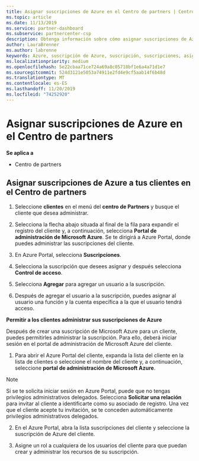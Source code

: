 ```yaml
---
title: Asignar suscripciones de Azure en el Centro de partners | Centro de partners
ms.topic: article
ms.date: 11/13/2019
ms.service: partner-dashboard
ms.subservice: partnercenter-csp
description: Obtenga información sobre cómo asignar suscripciones de Azure a sus clientes en el centro de Partners y cómo permitir a los clientes administrar sus propias suscripciones.
author: LauraBrenner
ms.author: labrenne
keywords: Azure, suscripción de Azure, suscripción, suscripciones, asignar suscripción, administrar suscripción de azure
ms.localizationpriority: medium
ms.openlocfilehash: 5e22cbaa71ce724a69a8c05718bf1e6a4a71d1e7
ms.sourcegitcommit: 524d3121e5053a74911e2fd4e9cf5aab14f6b48d
ms.translationtype: MT
ms.contentlocale: es-ES
ms.lasthandoff: 11/20/2019
ms.locfileid: "74252920"
---
```

# <a name="assign-azure-subscriptions-in-partner-center"></a>Asignar suscripciones de Azure en el Centro de partners

**Se aplica a**

-  Centro de partners
 
## <a name="assign-azure-subcriptions-to-your-customers-in-partner-center"></a>Asignar suscripciones de Azure a tus clientes en el Centro de partners

1. Seleccione **clientes** en el menú del **centro de Partners** y busque el cliente que desea administrar.

2.  Selecciona la flecha abajo situada al final de la fila para expandir el registro del cliente y, a continuación, selecciona **Portal de administración de Microsoft Azure**. Se te dirigirá a Azure Portal, donde puedes administrar las suscripciones del cliente. 

4. En Azure Portal, selecciona **Suscripciones**.

5. Selecciona la suscripción que desees asignar y después selecciona **Control de acceso**.

6. Selecciona **Agregar** para agregar un usuario a la suscripción. 

7. Después de agregar el usuario a la suscripción, puedes asignar al usuario una función y la cuenta específica a la que el usuario tendrá acceso. 

**Permitir a los clientes administrar sus suscripciones de Azure**

Después de crear una suscripción de Microsoft Azure para un cliente, puedes permitirles administrar la suscripción. Para ello, deberá iniciar sesión en el portal de administración de Microsoft Azure del cliente. 

1.  Para abrir el Azure Portal del cliente, expanda la lista del cliente en la lista de clientes o seleccione el nombre del cliente y, a continuación, seleccione **portal de administración de Microsoft Azure**.
    
> [!NOTE]  
> Si se te solicita iniciar sesión en Azure Portal, puede que no tengas privilegios administrativos delegados. Selecciona **Solicitar una relación** para invitar al cliente a identificarte como su asociado de registro. Una vez que el cliente acepte tu invitación, se te conceden automáticamente privilegios administrativos delegados. 

2.  En el Azure Portal, abra la lista suscripciones del cliente y seleccione la suscripción de Azure del cliente.

3.  Asigne un rol a cualquiera de los usuarios del cliente para que puedan crear y administrar los recursos de su suscripción.


